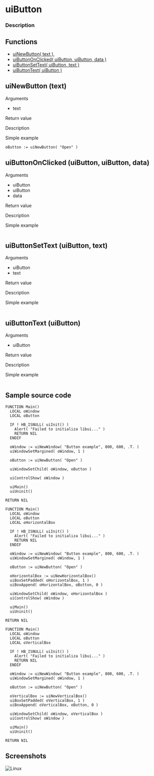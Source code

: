 # **uiButton**

### Description

## Functions
- [uiNewButton( text )](#uinewbutton-text),
- [uiButtonOnClicked( uiButton, uiButton, data )](#uibuttononclicked-uibutton-uibutton-data)
- [uiButtonSetText( uiButton, text )](#uibuttonsettext-uibutton-text)
- [uiButtonText( uiButton )](#uibuttontext-uibutton)

## uiNewButton (text)
Arguments
- text

Return value

Description

Simple example
```
oButton := uiNewButton( "Open" )
```
## uiButtonOnClicked (uiButton, uiButton, data)
Arguments
- uiButton
- uiButton
- data

Return value

Description

Simple example
```

```
## uiButtonSetText (uiButton, text)
Arguments
- uiButton
- text

Return value

Description

Simple example
```

```
## uiButtonText (uiButton)
Arguments
- uiButton

Return value

Description

Simple example
```

```
## Sample source code
```
FUNCTION Main()
  LOCAL oWindow
  LOCAL oButton

  IF ! HB_ISNULL( uiInit() )
    Alert( "Failed to initializa libui..." )
    RETURN NIL
  ENDIF

  oWindow := uiNewWindow( "Button example", 800, 600, .T. )
  uiWindowSetMargined( oWindow, 1 )

  oButton := uiNewButton( "Open" )

  uiWindowSetChild( oWindow, oButton )

  uiControlShow( oWindow )

  uiMain()
  uiUninit()

RETURN NIL
```

```
FUNCTION Main()
  LOCAL oWindow
  LOCAL oButton
  LOCAL oHorizontalBox

  IF ! HB_ISNULL( uiInit() )
    Alert( "Failed to initializa libui..." )
    RETURN NIL
  ENDIF

  oWindow := uiNewWindow( "Button example", 800, 600, .T. )
  uiWindowSetMargined( oWindow, 1 )

  oButton := uiNewButton( "Open" )

  oHorizontalBox := uiNewHorizontalBox()
  uiBoxSetPadded( oHorizontalBox, 1 )
  uiBoxAppend( oHorizontalBox, oButton, 0 )

  uiWindowSetChild( oWindow, oHorizontalBox )
  uiControlShow( oWindow )

  uiMain()
  uiUninit()

RETURN NIL
```

```
FUNCTION Main()
  LOCAL oWindow
  LOCAL oButton
  LOCAL oVerticalBox

  IF ! HB_ISNULL( uiInit() )
    Alert( "Failed to initializa libui..." )
    RETURN NIL
  ENDIF

  oWindow := uiNewWindow( "Button example", 800, 600, .T. )
  uiWindowSetMargined( oWindow, 1 )

  oButton := uiNewButton( "Open" )

  oVerticalBox := uiNewVerticalBox()
  uiBoxSetPadded( oVerticalBox, 1 )
  uiBoxAppend( oVerticalBox, oButton, 0 )

  uiWindowSetChild( oWindow, oVerticalBox )
  uiControlShow( oWindow )

  uiMain()
  uiUninit()

RETURN NIL
```
## Screenshots
![Linux](../tutorial/uiButton_Linux.png "With family Linux Elementary desktop Pantheon, based on GNOME")
